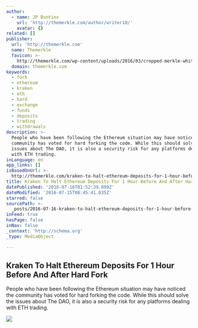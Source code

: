 ```yaml
---
author:
  - name: JP Buntinx
    url: 'http://themerkle.com/author/writer10/'
    avatar: {}
related: []
publisher:
  url: 'http://themerkle.com'
  name: Themerkle
  favicon: >-
    http://themerkle.com/wp-content/uploads/2016/03/cropped-merkle-white-1-192x192.png
  domain: themerkle.com
keywords:
  - fork
  - ethereum
  - kraken
  - eth
  - hard
  - exchange
  - funds
  - deposits
  - trading
  - withdrawals
description: >-
  People who have been following the Ethereum situation may have noticed the
  community has voted for hard forking the code. While this should solve the
  issues about The DAO, it is also a security risk for any platforms dealing
  with ETH trading.
inLanguage: en
app_links: []
isBasedOnUrl: >-
  http://themerkle.com/kraken-to-halt-ethereum-deposits-for-1-hour-before-and-after-hard-fork/
title: Kraken To Halt Ethereum Deposits For 1 Hour Before And After Hard Fork
datePublished: '2016-07-16T01:52:39.899Z'
dateModified: '2016-07-15T08:45:41.035Z'
starred: false
sourcePath: >-
  _posts/2016-07-16-kraken-to-halt-ethereum-deposits-for-1-hour-before-and-after.md
inFeed: true
hasPage: false
inNav: false
_context: 'http://schema.org'
_type: MediaObject

---
```

<article style=""><h1>Kraken To Halt Ethereum Deposits For 1 Hour Before And After Hard Fork</h1><p>People who have been following the Ethereum situation may have noticed the community has voted for hard forking the code. While this should solve the issues about The DAO, it is also a security risk for any platforms dealing with ETH trading.</p><img src="http://themerkle.com/wp-content/uploads/2016/07/Kraken-Ethereum-Hard-Fork.jpg" /></article>